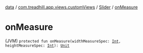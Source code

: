 [data](../../index.md) / [com.treadhill.app.views.customViews](../index.md) / [Slider](index.md) / [onMeasure](./on-measure.md)

# onMeasure

(JVM) `protected fun onMeasure(widthMeasureSpec: `[`Int`](https://kotlinlang.org/api/latest/jvm/stdlib/kotlin/-int/index.html)`, heightMeasureSpec: `[`Int`](https://kotlinlang.org/api/latest/jvm/stdlib/kotlin/-int/index.html)`): `[`Unit`](https://kotlinlang.org/api/latest/jvm/stdlib/kotlin/-unit/index.html)